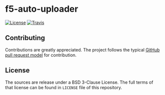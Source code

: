 # f5-auto-uploader

[![License](https://img.shields.io/badge/license-BSD%203--Clause-yellow.svg?style=flat)](https://github.com/e-XpertSolutions/f5-auto-uploader/blob/master/LICENSE)
[![Travis](https://travis-ci.org/e-XpertSolutions/f5-auto-uploader.svg?branch=master)](https://travis-ci.org/e-XpertSolutions/f5-auto-uploader)


## Contributing

Contributions are greatly appreciated. The project follows the typical
[GitHub pull request model](https://help.github.com/articles/using-pull-requests/)
for contribution.


## License

The sources are release under a BSD 3-Clause License. The full terms of that
license can be found in `LICENSE` file of this repository.
